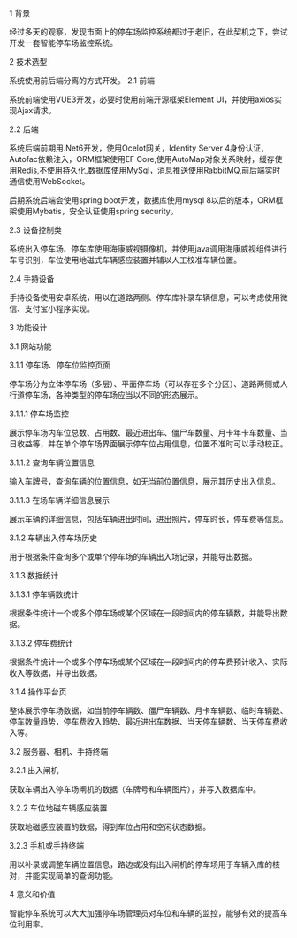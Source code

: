 1	背景

经过多天的观察，发现市面上的停车场监控系统都过于老旧，在此契机之下，尝试开发一套智能停车场监控系统。

2	技术选型

系统使用前后端分离的方式开发。
2.1	前端

系统前端使用VUE3开发，必要时使用前端开源框架Element UI，并使用axios实现Ajax请求。

2.2	后端

系统后端前期用.Net6开发，使用Ocelot网关，Identity Server 4身份认证，Autofac依赖注入，ORM框架使用EF Core,使用AutoMap对象关系映射，缓存使用Redis,不使用持久化,数据库使用MySql，消息推送使用RabbitMQ,前后端实时通信使用WebSocket。

后期系统后端会使用spring boot开发，数据库使用mysql 8以后的版本，ORM框架使用Mybatis，安全认证使用spring security。

2.3	设备控制类

系统出入停车场、停车库使用海康威视摄像机，并使用java调用海康威视组件进行车号识别，车位使用地磁式车辆感应装置并辅以人工校准车辆位置。

2.4	手持设备

手持设备使用安卓系统，用以在道路两侧、停车库补录车辆信息，可以考虑使用微信、支付宝小程序实现。

3	功能设计

3.1	网站功能

3.1.1	停车场、停车位监控页面

停车场分为立体停车场（多层）、平面停车场（可以存在多个分区）、道路两侧或人行道停车场，各种类型的停车场应当以不同的形态展示。

3.1.1.1	停车场监控

展示停车场内车位总数、占用数、最近进出车、僵尸车数量、月卡年卡车数量、当日收益等，并在单个停车场界面展示停车位占用信息，位置不准时可以手动校正。

3.1.1.2	查询车辆位置信息

输入车牌号，查询车辆的位置信息，如无当前位置信息，展示其历史出入信息。

3.1.1.3	在场车辆详细信息展示

展示车辆的详细信息，包括车辆进出时间，进出照片，停车时长，停车费等信息。

3.1.2	车辆出入停车场历史

用于根据条件查询多个或单个停车场的车辆出入场记录，并能导出数据。

3.1.3	数据统计

3.1.3.1	停车辆数统计

根据条件统计一个或多个停车场或某个区域在一段时间内的停车辆数，并能导出数据。

3.1.3.2	停车费统计

根据条件统计一个或多个停车场或某个区域在一段时间内的停车费预计收入、实际收入等数据，并导出数据。

3.1.4	操作平台页

整体展示停车场数据，如当前停车辆数、僵尸车辆数、月卡车辆数、临时车辆数、停车数量趋势，停车费收入趋势、最近进出车数据、当天停车辆数、当天停车费收入等。

3.2	服务器、相机、手持终端

3.2.1	出入闸机

获取车辆出入停车场闸机的数据（车牌号和车辆图片），并写入数据库中。

3.2.2	车位地磁车辆感应装置

获取地磁感应装置的数据，得到车位占用和空闲状态数据。

3.2.3	手机或手持终端

用以补录或调整车辆位置信息，路边或没有出入闸机的停车场用于车辆入库的核对，并能实现简单的查询功能。

4	意义和价值

智能停车系统可以大大加强停车场管理员对车位和车辆的监控，能够有效的提高车位利用率。

